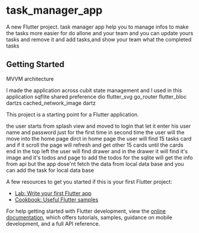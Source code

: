 # task_manager_app

A new Flutter project.
task manager app help you to manage infos to make the tasks more easier for do allone and 
your team and you can update yours tasks and remove it and add tasks,and show your team what the completed tasks

## Getting Started
MVVM architecture

I made the application across cubit state management 
and I used in this application 
sqflite 
shared preference
dio 
flutter_svg
go_router
flutter_bloc
dartzs
cached_network_image
dartz

This project is a starting point for a Flutter application.

the user starts from splash view and moved to login that let it enter his user name and password just for the first time 
in second time the user will the move into the home page dirct
in home page the user will find 15 tasks card and if it scroll the page will refresh and get other 15 cards until the cards end 
in the top left the user will find drawer and in the drawer it will find it's image and it's todos and page to add the todos
for the sqlite will get the info from api but the app dose'nt  fetch the data from local data base 
and you can add the task for local data base




A few resources to get you started if this is your first Flutter project:

- [Lab: Write your first Flutter app](https://docs.flutter.dev/get-started/codelab)
- [Cookbook: Useful Flutter samples](https://docs.flutter.dev/cookbook)

For help getting started with Flutter development, view the
[online documentation](https://docs.flutter.dev/), which offers tutorials,
samples, guidance on mobile development, and a full API reference.
